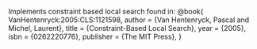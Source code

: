 Implements constraint based local search found in:
@book{
    VanHentenryck:2005:CLS:1121598,
    author = {Van Hentenryck, Pascal and Michel, Laurent},
    title = {Constraint-Based Local Search},
    year = {2005},
    isbn = {0262220776},
    publisher = {The MIT Press},
}
	  
